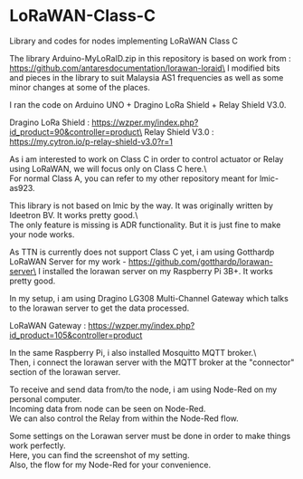 # LoRaWAN-Class-C
Library and codes for nodes implementing LoRaWAN Class C

The library Arduino-MyLoRaID.zip in this repository is based on work from : https://github.com/antaresdocumentation/lorawan-loraid\
I modified bits and pieces in the library to suit Malaysia AS1 frequencies as well as some minor changes at some of the places.

I ran the code on Arduino UNO + Dragino LoRa Shield + Relay Shield V3.0. 

Dragino LoRa Shield : https://wzper.my/index.php?id_product=90&controller=product\
Relay Shield V3.0 : https://my.cytron.io/p-relay-shield-v3.0?r=1

As i am interested to work on Class C in order to control actuator or Relay using LoRaWAN, we will focus only on Class C here.\  
For normal Class A, you can refer to my other repository meant for lmic-as923.

This library is not based on lmic by the way.  It was originally written by Ideetron BV. It works pretty good.\  
The only feature is missing is ADR functionality.  But it is just fine to make your node works.

As TTN is currently does not support Class C yet, i am using Gotthardp LoRaWAN Server for my work - https://github.com/gotthardp/lorawan-server\
I installed the lorawan server on my Raspberry Pi 3B+.  It works pretty good.

In my setup, i am using Dragino LG308 Multi-Channel Gateway which talks to the lorawan server to get the data processed.

LoRaWAN Gateway : https://wzper.my/index.php?id_product=105&controller=product

In the same Raspberry Pi, i also installed Mosquitto MQTT broker.\  
Then, i connect the lorawan server with the MQTT broker at the "connector" section of the lorawan server.

To receive and send data from/to the node, i am using Node-Red on my personal computer.\
Incoming data from node can be seen on Node-Red.\
We can also control the Relay from within the Node-Red flow.

Some settings on the Lorawan server must be done in order to make things work perfectly.\
Here, you can find the screenshot of my setting.\
Also, the flow for my Node-Red for your convenience.


